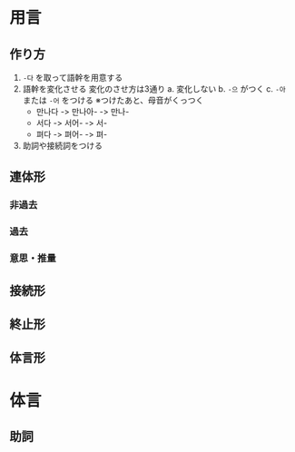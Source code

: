 # 用言
## 作り方
1. `-다` を取って語幹を用意する
2. 語幹を変化させる
    変化のさせ方は3通り
    a. 変化しない
    b. `-으` がつく
    c. `-아` または `-어` をつける
    ※つけたあと、母音がくっつく
    - 만나다 -> 만나아- -> 만나-
    - 서다 -> 서어- -> 서-
    - 펴다 -> 펴어- -> 펴-
3. 助詞や接続詞をつける

## 連体形
### 非過去
### 過去
### 意思・推量
 
## 接続形

## 終止形

## 体言形

# 体言
## 
## 助詞
